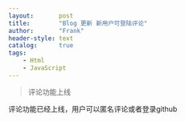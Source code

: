 ```yaml
---
layout:       post
title:        "Blog 更新 新用户可登陆评论" 
author:       "Frank"
header-style: text
catalog:      true
tags:
    - Html
    - JavaScript
---
```


> 评论功能上线

评论功能已经上线，用户可以匿名评论或者登录github

